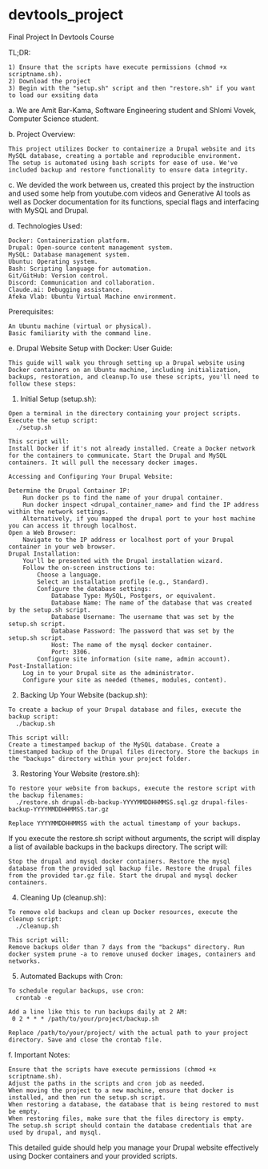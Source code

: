 # devtools_project
Final Project In Devtools Course

TL;DR: 

    1) Ensure that the scripts have execute permissions (chmod +x scriptname.sh).
    2) Download the project
    3) Begin with the "setup.sh" script and then "restore.sh" if you want to load our exsiting data


a. We are Amit Bar-Kama, Software Engineering student and Shlomi Vovek, Computer Science student.

b. Project Overview:
  
    This project utilizes Docker to containerize a Drupal website and its MySQL database, creating a portable and reproducible environment.
    The setup is automated using bash scripts for ease of use. We've included backup and restore functionality to ensure data integrity.
   
c. We devided the work between us, created this project by the instruction and used some help from youtube.com videos and Generative AI tools as well as Docker documentation for its functions, special flags and interfacing with MySQL and Drupal.

d. Technologies Used:

    Docker: Containerization platform.
    Drupal: Open-source content management system.
    MySQL: Database management system.
    Ubuntu: Operating system.
    Bash: Scripting language for automation.
    Git/GitHub: Version control.
    Discord: Communication and collaboration.
    Claude.ai: Debugging assistance.
    Afeka Vlab: Ubuntu Virtual Machine environment.

Prerequisites:

    An Ubuntu machine (virtual or physical).
    Basic familiarity with the command line.
    
e. Drupal Website Setup with Docker: User Guide:

    This guide will walk you through setting up a Drupal website using Docker containers on an Ubuntu machine, including initialization, backups, restoration, and cleanup.To use these scripts, you'll need to follow these steps:
  
  1. Initial Setup (setup.sh):

    Open a terminal in the directory containing your project scripts.
    Execute the setup script:
      ./setup.sh

    This script will:
    Install Docker if it's not already installed. Create a Docker network for the containers to communicate. Start the Drupal and MySQL containers. It will pull the necessary docker images.
    
    Accessing and Configuring Your Drupal Website:

    Determine the Drupal Container IP:
        Run docker ps to find the name of your drupal container.
        Run docker inspect <drupal_container_name> and find the IP address within the network settings.
        Alternatively, if you mapped the drupal port to your host machine you can access it through localhost.
    Open a Web Browser:
        Navigate to the IP address or localhost port of your Drupal container in your web browser.
    Drupal Installation:
        You'll be presented with the Drupal installation wizard.
        Follow the on-screen instructions to:
            Choose a language.
            Select an installation profile (e.g., Standard).
            Configure the database settings:
                Database Type: MySQL, Postgers, or equivalent.
                Database Name: The name of the database that was created by the setup.sh script.
                Database Username: The username that was set by the setup.sh script.
                Database Password: The password that was set by the setup.sh script.
                Host: The name of the mysql docker container.
                Port: 3306.
            Configure site information (site name, admin account).
    Post-Installation:
        Log in to your Drupal site as the administrator.
        Configure your site as needed (themes, modules, content).
    
  2. Backing Up Your Website (backup.sh):

    To create a backup of your Drupal database and files, execute the backup script:
      ./backup.sh
      
    This script will:
    Create a timestamped backup of the MySQL database. Create a timestamped backup of the Drupal files directory. Store the backups in the "backups" directory within your project folder.
    
  3. Restoring Your Website (restore.sh):

    To restore your website from backups, execute the restore script with the backup filenames:
      ./restore.sh drupal-db-backup-YYYYMMDDHHMMSS.sql.gz drupal-files-backup-YYYYMMDDHHMMSS.tar.gz

    Replace YYYYMMDDHHMMSS with the actual timestamp of your backups.
If you execute the restore.sh script without arguments, the script will display a list of available backups in the backups directory.
The script will:

    Stop the drupal and mysql docker containers. Restore the mysql database from the provided sql backup file. Restore the drupal files from the provided tar.gz file. Start the drupal and mysql docker containers.
    
  4. Cleaning Up (cleanup.sh):

    To remove old backups and clean up Docker resources, execute the cleanup script:
      ./cleanup.sh
    
    This script will:
    Remove backups older than 7 days from the "backups" directory. Run docker system prune -a to remove unused docker images, containers and networks.
    
  5. Automated Backups with Cron:

    To schedule regular backups, use cron:
      crontab -e
      
    Add a line like this to run backups daily at 2 AM:
     0 2 * * * /path/to/your/project/backup.sh

    Replace /path/to/your/project/ with the actual path to your project directory. Save and close the crontab file.
    
f. Important Notes:

    Ensure that the scripts have execute permissions (chmod +x scriptname.sh).
    Adjust the paths in the scripts and cron job as needed.
    When moving the project to a new machine, ensure that docker is installed, and then run the setup.sh script.
    When restoring a database, the database that is being restored to must be empty.
    When restoring files, make sure that the files directory is empty.
    The setup.sh script should contain the database credentials that are used by drupal, and mysql.

This detailed guide should help you manage your Drupal website effectively using Docker containers and your provided scripts.

   
